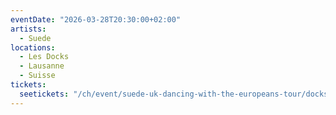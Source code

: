 ```yaml
---
eventDate: "2026-03-28T20:30:00+02:00"
artists:
  - Suede
locations:
  - Les Docks
  - Lausanne
  - Suisse
tickets:
  seetickets: "/ch/event/suede-uk-dancing-with-the-europeans-tour/docks/3485101"
---
```

